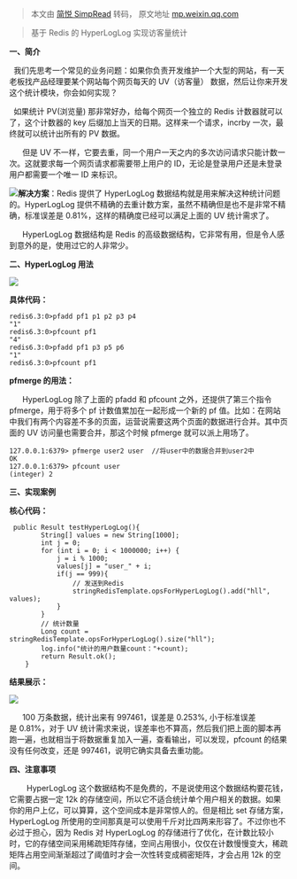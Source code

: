> 本文由 [简悦 SimpRead](http://ksria.com/simpread/) 转码， 原文地址 [mp.weixin.qq.com](https://mp.weixin.qq.com/s/6TqugCYcn-J2qew2M2qwVw)

> 基于 Redis 的 HyperLogLog 实现访客量统计

**一、简介**

  我们先思考一个常见的业务问题：如果你负责开发维护一个大型的网站，有一天老板找产品经理要某个网站每个网页每天的 UV（访客量） 数据，然后让你来开发这个统计模块，你会如何实现？

  如果统计 PV(浏览量) 那非常好办，给每个网页一个独立的 Redis 计数器就可以了，这个计数器的 key 后缀加上当天的日期。这样来一个请求，incrby 一次，最终就可以统计出所有的 PV 数据。

      但是 UV 不一样，它要去重，同一个用户一天之内的多次访问请求只能计数一次。这就要求每一个网页请求都需要带上用户的 ID，无论是登录用户还是未登录用户都需要一个唯一 ID 来标识。

![](https://mmbiz.qpic.cn/sz_mmbiz_png/CFfeGLBwm450er8SlickycQHeqEEHEPpBK92Vjt24Za2gp3AA2YI1fNLTLHaR9UjSv2GNsTa1gIdQZDYIC1ZHqw/640?wx_fmt=png)**解决方案**：Redis 提供了 HyperLogLog 数据结构就是用来解决这种统计问题的。HyperLogLog 提供不精确的去重计数方案，虽然不精确但是也不是非常不精确，标准误差是 0.81%，这样的精确度已经可以满足上面的 UV 统计需求了。

      HyperLogLog 数据结构是 Redis 的高级数据结构，它非常有用，但是令人感到意外的是，使用过它的人非常少。

**二、HyperLogLog 用法**

![](https://mmbiz.qpic.cn/sz_mmbiz_png/CFfeGLBwm450er8SlickycQHeqEEHEPpBsrIxWZ96mZibmgiadJSJ0g7wibjSicvjLD7Xj4sTicbjUejFfErKpEHO9Pg/640?wx_fmt=png)

**具体代码：**

```
redis6.3:0>pfadd pf1 p1 p2 p3 p4
"1"
redis6.3:0>pfcount pf1
"4"
redis6.3:0>pfadd pf1 p3 p5 p6
"1"
redis6.3:0>pfcount pf1

```

**pfmerge 的用法：**

      HyperLogLog 除了上面的 pfadd 和 pfcount 之外，还提供了第三个指令 pfmerge，用于将多个 pf 计数值累加在一起形成一个新的 pf 值。比如：在网站中我们有两个内容差不多的页面，运营说需要这两个页面的数据进行合并。其中页面的 UV 访问量也需要合并，那这个时候 pfmerge 就可以派上用场了。

```
127.0.0.1:6379> pfmerge user2 user  //将user中的数据合并到user2中
OK
127.0.0.1:6379> pfcount user
(integer) 2

```

**三、实现案例**

**核心代码：**

```
 public Result testHyperLogLog(){
        String[] values = new String[1000];
        int j = 0;
        for (int i = 0; i < 1000000; i++) {
            j = i % 1000;
            values[j] = "user_" + i;
            if(j == 999){
                // 发送到Redis
                stringRedisTemplate.opsForHyperLogLog().add("hll", values);
            }
        }
        // 统计数量
        Long count = stringRedisTemplate.opsForHyperLogLog().size("hll");
        log.info("统计的用户数量count："+count);
        return Result.ok();
    }

```

**结果展示：**  

![](https://mmbiz.qpic.cn/sz_mmbiz_png/CFfeGLBwm450er8SlickycQHeqEEHEPpBx25icSuFSKLtU8iaSGSq94tvNefpcqrJ4mcawiaZfB3ZMTkOnnWGNqhiaQ/640?wx_fmt=png)

      100 万条数据，统计出来有 997461，误差是 0.253%, 小于标准误差是 0.81%，对于 UV 统计需求来说，误差率也不算高，然后我们把上面的脚本再跑一遍，也就相当于将数据重复加入一遍，查看输出，可以发现，pfcount 的结果没有任何改变，还是 997461，说明它确实具备去重功能。

**四、注意事项**

        HyperLogLog 这个数据结构不是免费的，不是说使用这个数据结构要花钱，它需要占据一定 12k 的存储空间，所以它不适合统计单个用户相关的数据。如果你的用户上亿，可以算算，这个空间成本是非常惊人的。但是相比 set 存储方案，HyperLogLog 所使用的空间那真是可以使用千斤对比四两来形容了。不过你也不必过于担心，因为 Redis 对 HyperLogLog 的存储进行了优化，在计数比较小时，它的存储空间采用稀疏矩阵存储，空间占用很小，仅仅在计数慢慢变大，稀疏矩阵占用空间渐渐超过了阈值时才会一次性转变成稠密矩阵，才会占用 12k 的空间。